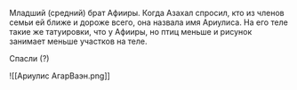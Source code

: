 Младший (средний) брат Афииры.
Когда Азахал спросил, кто из членов семьи ей ближе и дороже всего, она назвала имя Ариулиса.
На его теле такие же татуировки, что у Афииры, но птиц меньше и рисунок занимает меньше участков на теле.

Спасли (?)

![[Ариулис АгарВаэн.png]]